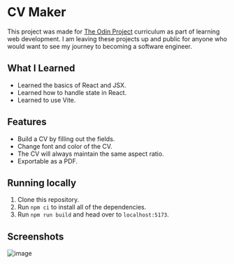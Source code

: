 # CV Maker

This project was made for [The Odin Project](https://www.theodinproject.com/) curriculum as part of learning web development. I am leaving these projects up and public for anyone who would want to see my journey to becoming a software engineer. 

## What I Learned

- Learned the basics of React and JSX.
- Learned how to handle state in React.
- Learned to use Vite.

## Features

- Build a CV by filling out the fields.
- Change font and color of the CV.
- The CV will always maintain the same aspect ratio.
- Exportable as a PDF.

## Running locally

1. Clone this repository.
2. Run `npm ci` to install all of the dependencies.
3. Run `npm run build` and head over to `localhost:5173`.

## Screenshots

![image](https://github.com/user-attachments/assets/7840b454-df4d-4ad2-9414-d19b2e9c8e90)
